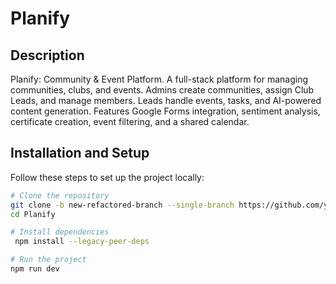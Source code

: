 # Planify

## Description
Planify: Community & Event Platform. A full-stack platform for managing communities, clubs, and events. Admins create communities, assign Club Leads, and manage members. Leads handle events, tasks, and AI-powered content generation. Features Google Forms integration, sentiment analysis, certificate creation, event filtering, and a shared calendar. 
## Installation and Setup

Follow these steps to set up the project locally:

```sh
# Clone the repository
git clone -b new-refactored-branch --single-branch https://github.com/your-username/your-repo.git
cd Planify

# Install dependencies
 npm install --legacy-peer-deps

# Run the project
npm run dev
